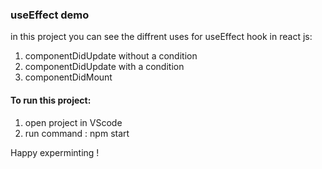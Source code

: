 ### useEffect demo
in this project you can see the diffrent uses for useEffect hook in react js:
1. componentDidUpdate without a condition
2. componentDidUpdate with a condition
3. componentDidMount

#### To run this project:
1. open project in VScode
2. run command : npm start 

Happy experminting !

